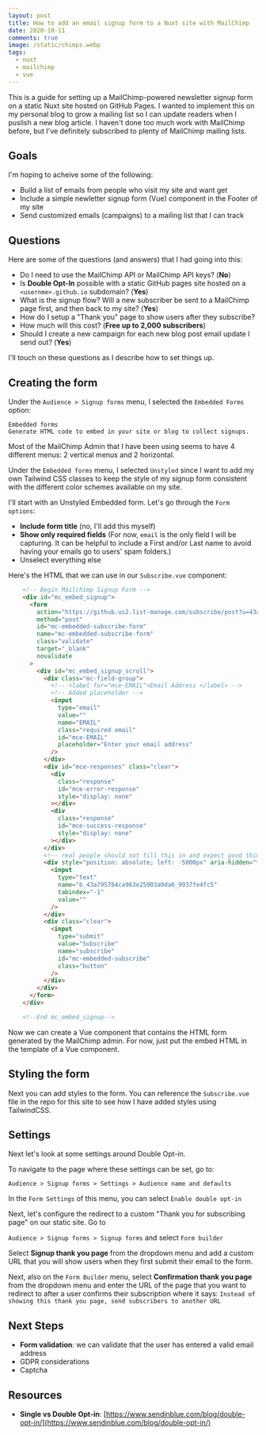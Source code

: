 ```yaml
---
layout: post
title: How to add an email signup form to a Nuxt site with MailChimp
date: 2020-10-11
comments: true
image: /static/chimps.webp
tags:
  - nuxt
  - mailchimp
  - vue
---
```


This is a guide for setting up a MailChimp-powered newsletter signup form on a static Nuxt site hosted on GitHub Pages. I wanted to implement this on my personal blog to grow a mailing list so I can update readers when I puslish a new blog article. I haven't done too much work with MailChimp before, but I've definitely subscribed to plenty of MailChimp mailing lists.

## Goals

I'm hoping to acheive some of the following:

- Build a list of emails from people who visit my site and want get
- Include a simple newletter signup form (Vue) component in the Footer of my site
- Send customized emails (campaigns) to a mailing list that I can track

## Questions

Here are some of the questions (and answers) that I had going into this:

- Do I need to use the MailChimp API or MailChimp API keys? (**No**)
- Is **Double Opt-In** possible with a static GitHub pages site hosted on a `<usernme>.github.io` subdomain? (**Yes**)
- What is the signup flow? Will a new subscriber be sent to a MailChimp page first, and then back to my site? (**Yes**)
- How do I setup a "Thank you" page to show users after they subscribe?
- How much will this cost? (**Free up to 2,000 subscribers**)
- Should I create a new campaign for each new blog post email update I send out? (**Yes**)

I'll touch on these questions as I describe how to set things up.

## Creating the form

Under the `Audience > Signup forms` menu, I selected the `Embedded Forms` option:

```
Embedded forms
Generate HTML code to embed in your site or blog to collect signups.
```

Most of the MailChimp Admin that I have been using seems to have 4 different menus: 2 vertical menus and 2 horizontal.

Under the `Embedded forms` menu, I selected `Unstyled` since I want to add my own Tailwind CSS classes to keep the style of my signup form consistent with the different color schemes available on my site.

I'll start with an Unstyled Embedded form. Let's go through the `Form options`:

- **Include form title** (no, I'll add this myself)
- **Show only required fields** (For now, `email` is the only field I will be capturing. It can be helpful to include a First and/or Last name to avoid having your emails go to users' spam folders.)
- Unselect everything else

Here's the HTML that we can use in our `Subscribe.vue` component:

```html
    <!-- Begin Mailchimp Signup Form -->
    <div id="mc_embed_signup">
      <form
        action="https://github.us2.list-manage.com/subscribe/post?u=43a795784ca963e25903a0da6&amp;id=9937fe4fc5"
        method="post"
        id="mc-embedded-subscribe-form"
        name="mc-embedded-subscribe-form"
        class="validate"
        target="_blank"
        novalidate
      >
        <div id="mc_embed_signup_scroll">
          <div class="mc-field-group">
            <!-- <label for="mce-EMAIL">Email Address </label> -->
            <!-- Added placeholder -->
            <input
              type="email"
              value=""
              name="EMAIL"
              class="required email"
              id="mce-EMAIL"
              placeholder="Enter your email address"
            />
          </div>
          <div id="mce-responses" class="clear">
            <div
              class="response"
              id="mce-error-response"
              style="display: none"
            ></div>
            <div
              class="response"
              id="mce-success-response"
              style="display: none"
            ></div>
          </div>
          <!-- real people should not fill this in and expect good things - do not remove this or risk form bot signups-->
          <div style="position: absolute; left: -5000px" aria-hidden="true">
            <input
              type="text"
              name="b_43a795784ca963e25903a0da6_9937fe4fc5"
              tabindex="-1"
              value=""
            />
          </div>
          <div class="clear">
            <input
              type="submit"
              value="Subscribe"
              name="subscribe"
              id="mc-embedded-subscribe"
              class="button"
            />
          </div>
        </div>
      </form>
    </div>

    <!--End mc_embed_signup-->
```

Now we can create a Vue component that contains the HTML form generated by the MailChimp admin. For now, just put the embed HTML in the template of a Vue component.


## Styling the form

Next you can add styles to the form. You can reference the `Subscribe.vue` file in the repo for this site to see how I have added styles using TailwindCSS.

## Settings

Next let's look at some settings around Double Opt-in.

To navigate to the page where these settings can be set, go to:

`Audience > Signup forms > Settings > Audience name and defaults`

In the `Form Settings` of this menu, you can select `Enable double opt-in`

Next, let's configure the redirect to a custom "Thank you for subscribing page" on our static site. Go to

`Audience > Signup forms > Signup forms` and select `Form builder`

Select **Signup thank you page** from the dropdown menu and add a custom URL that you will show users when they first submit their email to the form.

Next, also on the `Form Builder` menu, select **Confirmation thank you page** from the dropdown menu and enter the URL of the page that you want to redirect to after a user confirms their subscription where it says: `Instead of showing this thank you page, send subscribers to another URL`


## Next Steps

- **Form validation**: we can validate that the user has entered a valid email address
- GDPR considerations
- Captcha

## Resources

- **Single vs Double Opt-in**: [https://www.sendinblue.com/blog/double-opt-in/](https://www.sendinblue.com/blog/double-opt-in/)
